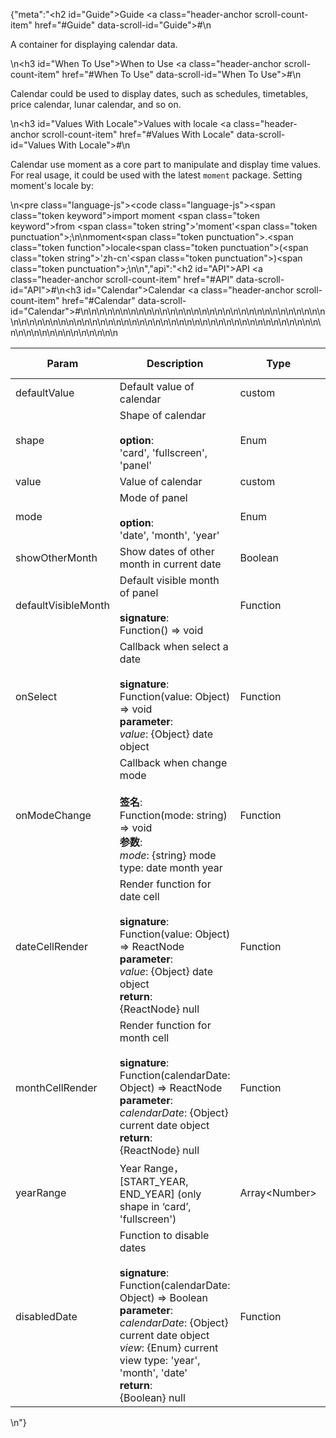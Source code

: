 {"meta":"<h2 id=\"Guide\">Guide <a class=\"header-anchor scroll-count-item\" href=\"#Guide\" data-scroll-id=\"Guide\">#</a></h2>\n<p>A container for displaying calendar data.</p>\n<h3 id=\"When To Use\">When to Use <a class=\"header-anchor scroll-count-item\" href=\"#When To Use\" data-scroll-id=\"When To Use\">#</a></h3>\n<p>Calendar could be used to display dates, such as schedules, timetables, price calendar, lunar calendar, and so on.</p>\n<h3 id=\"Values With Locale\">Values with locale <a class=\"header-anchor scroll-count-item\" href=\"#Values With Locale\" data-scroll-id=\"Values With Locale\">#</a></h3>\n<p>Calendar use moment as a core part to manipulate and display time values. For real usage, it could be used with the latest <code>moment</code> package. Setting moment's locale by:</p>\n<pre class=\"language-js\"><code class=\"language-js\"><span class=\"token keyword\">import</span> moment <span class=\"token keyword\">from</span> <span class=\"token string\">'moment'</span><span class=\"token punctuation\">;</span>\n\nmoment<span class=\"token punctuation\">.</span><span class=\"token function\">locale</span><span class=\"token punctuation\">(</span><span class=\"token string\">'zh-cn'</span><span class=\"token punctuation\">)</span><span class=\"token punctuation\">;</span>\n</code></pre>\n","api":"<h2 id=\"API\">API <a class=\"header-anchor scroll-count-item\" href=\"#API\" data-scroll-id=\"API\">#</a></h2>\n<h3 id=\"Calendar\">Calendar <a class=\"header-anchor scroll-count-item\" href=\"#Calendar\" data-scroll-id=\"Calendar\">#</a></h3>\n<table>\n<thead>\n<tr>\n<th>Param</th>\n<th>Description</th>\n<th>Type</th>\n<th>Default Value</th>\n</tr>\n</thead>\n<tbody>\n<tr>\n<td>defaultValue</td>\n<td>Default value of calendar</td>\n<td>custom</td>\n<td>-</td>\n</tr>\n<tr>\n<td>shape</td>\n<td>Shape of calendar<br><br><strong>option</strong>:<br>'card', 'fullscreen', 'panel'</td>\n<td>Enum</td>\n<td>'fullscreen'</td>\n</tr>\n<tr>\n<td>value</td>\n<td>Value of calendar</td>\n<td>custom</td>\n<td>-</td>\n</tr>\n<tr>\n<td>mode</td>\n<td>Mode of panel <br><br><strong>option</strong>:<br>'date', 'month', 'year'</td>\n<td>Enum</td>\n<td>'date'</td>\n</tr>\n<tr>\n<td>showOtherMonth</td>\n<td>Show dates of other month in current date</td>\n<td>Boolean</td>\n<td>true</td>\n</tr>\n<tr>\n<td>defaultVisibleMonth</td>\n<td>Default visible month of panel<br><br><strong>signature</strong>:<br>Function() =&gt; void</td>\n<td>Function</td>\n<td>-</td>\n</tr>\n<tr>\n<td>onSelect</td>\n<td>Callback when select a date <br><br><strong>signature</strong>:<br>Function(value: Object) =&gt; void<br><strong>parameter</strong>:<br><em>value</em>: {Object} date object</td>\n<td>Function</td>\n<td>func.noop</td>\n</tr>\n<tr>\n<td>onModeChange</td>\n<td>Callback when change mode <br><br><strong>签名</strong>:<br>Function(mode: string) =&gt; void<br><strong>参数</strong>:<br><em>mode</em>: {string} mode type: date month year</td>\n<td>Function</td>\n<td>func.noop</td>\n</tr>\n<tr>\n<td>dateCellRender</td>\n<td>Render function for date cell<br><br><strong>signature</strong>:<br>Function(value: Object) =&gt; ReactNode<br><strong>parameter</strong>:<br><em>value</em>: {Object} date object<br><strong>return</strong>:<br>{ReactNode} null<br></td>\n<td>Function</td>\n<td>(value) =&gt; value.date()</td>\n</tr>\n<tr>\n<td>monthCellRender</td>\n<td>Render function for month cell<br><br><strong>signature</strong>:<br>Function(calendarDate: Object) =&gt; ReactNode<br><strong>parameter</strong>:<br><em>calendarDate</em>: {Object} current date object<br><strong>return</strong>:<br>{ReactNode} null<br></td>\n<td>Function</td>\n<td>-</td>\n</tr>\n<tr>\n<td>yearRange</td>\n<td>Year Range，[START_YEAR, END_YEAR] (only shape in ‘card’, 'fullscreen')</td>\n<td>Array&lt;Number&gt;</td>\n<td>-</td>\n</tr>\n<tr>\n<td>disabledDate</td>\n<td>Function to disable dates <br><br><strong>signature</strong>:<br>Function(calendarDate: Object) =&gt; Boolean<br><strong>parameter</strong>:<br><em>calendarDate</em>: {Object} current date object<br><em>view</em>: {Enum} current view type: 'year', 'month', 'date' <br><strong>return</strong>:<br>{Boolean} null<br></td>\n<td>Function</td>\n<td>-</td>\n</tr>\n</tbody>\n</table>\n"}